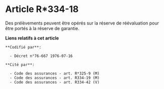 # Article R*334-18

Des prélèvements peuvent être opérés sur la réserve de réévaluation pour être portés à la réserve de garantie.

**Liens relatifs à cet article**

	**Codifié par**:

	  - Décret n°76-667 1976-07-16

	**Cité par**:

	  - Code des assurances - art. R*325-9 (M)
	  - Code des assurances - art. R334-19 (M)
	  - Code des assurances - art. R334-42 (V)
